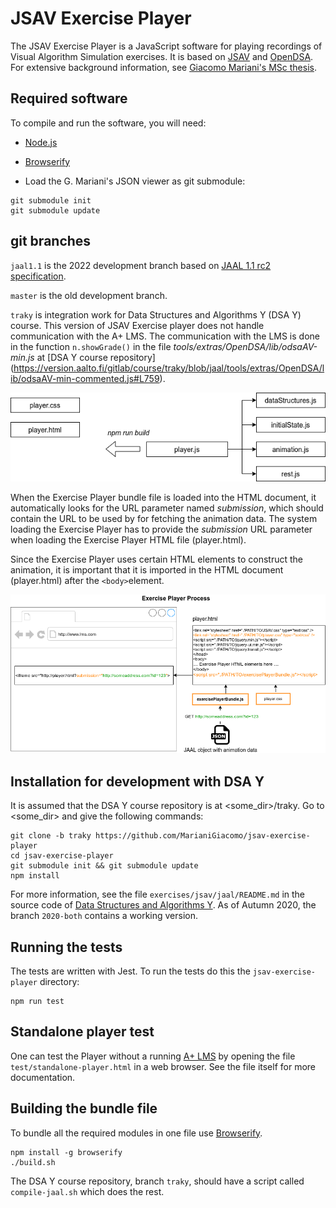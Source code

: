 # JSAV Exercise Player

The JSAV Exercise Player is a JavaScript software for playing recordings of
Visual Algorithm Simulation exercises. It is based on
[JSAV](http://jsav.io) and [OpenDSA](https://github.com/OpenDSA/OpenDSA).
For extensive background information, see
[Giacomo Mariani's MSc thesis](https://aaltodoc.aalto.fi/handle/123456789/44448).

## Required software

To compile and run the software, you will need:

- [Node.js](https://nodejs.org/en/)
- [Browserify](http://browserify.org/)

- Load the G. Mariani's JSON viewer as git submodule:

```
git submodule init
git submodule update
```

## git branches

`jaal1.1` is the 2022 development branch based on
[JAAL 1.1 rc2 specification](https://github.com/Aalto-LeTech/JAAL/releases/tag/1.1rc2).

`master` is the old development branch.

`traky` is integration work for Data Structures and Algorithms Y (DSA Y) course.
This version of JSAV Exercise player does not handle communication with the
A+ LMS. The communication with the LMS is done in the function `n.showGrade()`
in the file
*tools/extras/OpenDSA/lib/odsaAV-min.js* at [DSA Y course repository]
(https://version.aalto.fi/gitlab/course/traky/blob/jaal/tools/extras/OpenDSA/lib/odsaAV-min-commented.js#L759).


![](./Exercise_Player-modules.png)

When the Exercise Player bundle file is loaded into the HTML document, it
automatically looks for the URL parameter named *submission*, which should
contain the URL to be used by for fetching the animation data. The system
loading the Exercise Player has to provide the *submission* URL parameter when
loading the Exercise Player HTML file (player.html).

Since the Exercise Player uses certain HTML elements to construct the animation,
it is important that it is imported in the HTML document (player.html) after the
`<body>`element.

![](./Exercise_Player-process.png)

## Installation for development with DSA Y

It is assumed that the DSA Y course repository is at <some_dir>/traky.
Go to <some_dir> and give the following commands:

    git clone -b traky https://github.com/MarianiGiacomo/jsav-exercise-player
    cd jsav-exercise-player
    git submodule init && git submodule update
    npm install

For more information, see the file `exercises/jsav/jaal/README.md` in the
source code of [Data Structures and Algorithms
Y](https://version.aalto.fi/gitlab/course/traky). As of Autumn 2020, the
branch `2020-both` contains a working version.


## Running the tests
The tests are written with Jest. To run the tests do this the
`jsav-exercise-player` directory:

    npm run test

## Standalone player test

One can test the Player without a running [A+ LMS](https://apluslms.github.io/)
by opening the file `test/standalone-player.html` in a web browser. See the
file itself for more documentation.

## Building the bundle file
To bundle all the required modules in one file use [Browserify](http://browserify.org/).

    npm install -g browserify
    ./build.sh

The DSA Y course repository, branch `traky`, should have a script called
`compile-jaal.sh` which does the rest.
